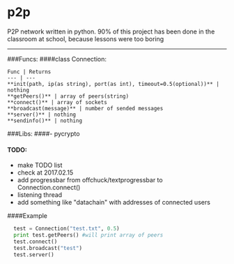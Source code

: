 # p2p
P2P network written in python. 90% of this project has been done in the classroom at school, because lessons were too boring

***

###Funcs:
####class Connection:
   
    Func | Returns
    --- | ---
    **init(path, ip(as string), port(as int), timeout=0.5(optional))** | nothing
    **getPeers()** | array of peers(string)
    **connect()** | array of sockets
    **broadcast(message)** | number of sended messages
    **server()** | nothing
    **sendinfo()** | nothing

###Libs:
####- pycrypto

#### TODO:
  - make TODO list
  - check at 2017.02.15
  - add progressbar from offchuck/textprogressbar to Connection.connect()
  - listening thread
  - add something like "datachain" with addresses of connected users
 

####Example
```python
  test = Connection("test.txt", 0.5)
  print test.getPeers() #will print array of peers
  test.connect()
  test.broadcast("test")
  test.server()
```
